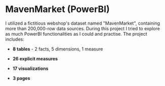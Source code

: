 # MavenMarket (PowerBI)

I utilized a fictitious webshop's dataset named "MavenMarket", containing more than 200,000-row data sources. During this project I tried to explore as much PowerBI functionalities as I could and practise. The project includes:

- **8 tables** - 2 facts, 5 dimensions, 1 measure

- **26 explicit measures**

- **17 visualizations**

- **3 pages**


